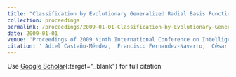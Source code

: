 ```yaml
---
title: "Classification by Evolutionary Generalized Radial Basis Functions"
collection: proceedings
permalink: /proceedings/2009-01-01-Classification-by-Evolutionary-Generalized-Radial-Basis-Functions
date: 2009-01-01
venue: 'Proceedings of 2009 Ninth International Conference on Intelligent Systems Design and Applications (ISDA09)'
citation: ' Adiel Castaño-Méndez,  Francisco Fernandez-Navarro,  César Hervás-Martínez,  M.M. García,  Pedro Antonio Gutiérrez, &quot;Classification by Evolutionary Generalized Radial Basis Functions.&quot; Proceedings of 2009 Ninth International Conference on Intelligent Systems Design and Applications (ISDA09), 2009, pp.203--208.'
---
```

Use [Google Scholar](https://scholar.google.com/scholar?q=Classification+by+Evolutionary+Generalized+Radial+Basis+Functions){:target="_blank"} for full citation